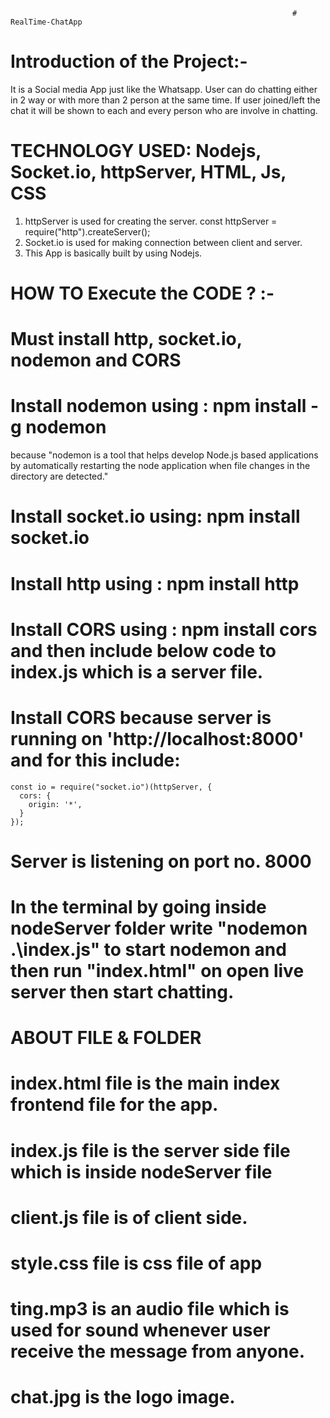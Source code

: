                                                                   # RealTime-ChatApp

# Introduction of the Project:-
It is a Social media App just like the Whatsapp.
User can do chatting either in 2 way or with more than 2 person at the same time.
If user joined/left the chat it will be shown to each and every person who are involve in chatting.



# TECHNOLOGY USED: Nodejs, Socket.io, httpServer, HTML, Js, CSS
1. httpServer is used for creating the server.
   const httpServer = require("http").createServer();
2. Socket.io is used for making connection between client and server.
3. This App is basically built by using Nodejs.


# HOW TO Execute the CODE ? :-

# Must install http, socket.io, nodemon and CORS
# Install nodemon using : npm install -g nodemon   
because "nodemon is a tool that helps develop Node.js based applications by automatically restarting the node application when file changes in the directory are  detected."
# Install socket.io using: npm install socket.io
# Install http using : npm install http
# Install CORS using : npm install cors  and then include below code to index.js which is a server file.
# Install CORS because server is running on 'http://localhost:8000' and for this include: 
    const io = require("socket.io")(httpServer, {
      cors: {
        origin: '*',
      }
    }); 
# Server is listening on port no. 8000
# In the terminal by going inside nodeServer folder write  "nodemon .\index.js"  to start nodemon and then run "index.html" on open live server then start chatting. 


#  ABOUT FILE & FOLDER
# index.html file is the main index frontend file for the app.
# index.js file is the server side file which is inside nodeServer file
# client.js file is of client side.
# style.css file is css file of app
# ting.mp3 is an audio file which is used for sound whenever user receive the message from anyone.
# chat.jpg is the logo image.
